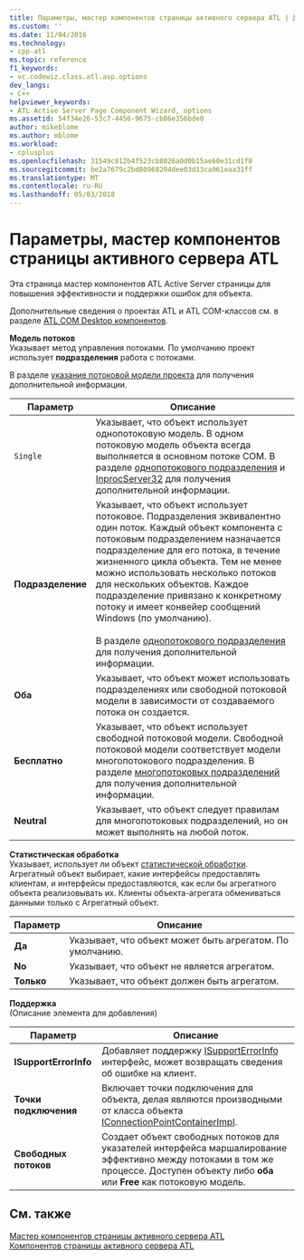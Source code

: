 ```yaml
---
title: Параметры, мастер компонентов страницы активного сервера ATL | Документы Microsoft
ms.custom: ''
ms.date: 11/04/2016
ms.technology:
- cpp-atl
ms.topic: reference
f1_keywords:
- vc.codewiz.class.atl.asp.options
dev_langs:
- C++
helpviewer_keywords:
- ATL Active Server Page Component Wizard, options
ms.assetid: 54f34e26-53c7-4456-9675-cb86e356bde0
author: mikeblome
ms.author: mblome
ms.workload:
- cplusplus
ms.openlocfilehash: 31549c812b4f523cb8026a0d0b15ae60e31cd1f8
ms.sourcegitcommit: be2a7679c2bd80968204dee03d13ca961eaa31ff
ms.translationtype: MT
ms.contentlocale: ru-RU
ms.lasthandoff: 05/03/2018
---
```

# <a name="options-atl-active-server-page-component-wizard"></a>Параметры, мастер компонентов страницы активного сервера ATL
Эта страница мастер компонентов ATL Active Server страницы для повышения эффективности и поддержки ошибок для объекта.  
  
 Дополнительные сведения о проектах ATL и ATL COM-классов см. в разделе [ATL COM Desktop компонентов](../../atl/atl-com-desktop-components.md).  
  
 **Модель потоков**  
 Указывает метод управления потоками. По умолчанию проект использует **подразделения** работа с потоками.  
  
 В разделе [указание потоковой модели проекта](../../atl/specifying-the-threading-model-for-a-project-atl.md) для получения дополнительной информации.  
  
|Параметр|Описание|  
|------------|-----------------|  
|`Single`|Указывает, что объект использует однопотоковую модель. В одном потоковую модель объекта всегда выполняется в основном потоке COM. В разделе [однопотокового подразделения](http://msdn.microsoft.com/library/windows/desktop/ms680112) и [InprocServer32](http://msdn.microsoft.com/library/windows/desktop/ms682390) для получения дополнительной информации.|  
|**Подразделение**|Указывает, что объект использует потоковое. Подразделения эквивалентно один поток. Каждый объект компонента с потоковым подразделением назначается подразделение для его потока, в течение жизненного цикла объекта. Тем не менее можно использовать несколько потоков для нескольких объектов. Каждое подразделение привязано к конкретному потоку и имеет конвейер сообщений Windows (по умолчанию).<br /><br /> В разделе [однопотокового подразделения](http://msdn.microsoft.com/library/windows/desktop/ms680112) для получения дополнительной информации.|  
|**Оба**|Указывает, что объект может использовать подразделениях или свободной потоковой модели в зависимости от создаваемого потока он создается.|  
|**Бесплатно**|Указывает, что объект использует свободной потоковой модели. Свободной потоковой модели соответствует модели многопотокового подразделения. В разделе [многопотоковых подразделений](http://msdn.microsoft.com/library/windows/desktop/ms693421) для получения дополнительной информации.|  
|**Neutral**|Указывает, что объект следует правилам для многопотоковых подразделений, но он может выполнять на любой поток.|  
  
 **Статистическая обработка**  
 Указывает, использует ли объект [статистической обработки](http://msdn.microsoft.com/library/windows/desktop/ms686558). Агрегатный объект выбирает, какие интерфейсы предоставлять клиентам, и интерфейсы предоставляются, как если бы агрегатного объекта реализовывать их. Клиенты объекта-агрегата обмениваться данными только с Агрегатный объект.  
  
|Параметр|Описание|  
|------------|-----------------|  
|**Да**|Указывает, что объект может быть агрегатом. По умолчанию.|  
|**No**|Указывает, что объект не является агрегатом.|  
|**Только**|Указывает, что объект должен быть агрегатом.|  
  
 **Поддержка**  
 (Описание элемента для добавления)  
  
|Параметр|Описание|  
|------------|-----------------|  
|**ISupportErrorInfo**|Добавляет поддержку [ISupportErrorInfo](../../atl/reference/isupporterrorinfoimpl-class.md) интерфейс, может возвращать сведения об ошибке на клиент.|  
|**Точки подключения**|Включает точки подключения для объекта, делая являются производными от класса объекта [IConnectionPointContainerImpl](../../atl/reference/iconnectionpointcontainerimpl-class.md).|  
|**Свободных потоков**|Создает объект свободных потоков для указателей интерфейса маршалирование эффективно между потоками в том же процессе. Доступен объекту либо **оба** или **Free** как потоковую модель.|  
  
## <a name="see-also"></a>См. также  
 [Мастер компонентов страницы активного сервера ATL](../../atl/reference/atl-active-server-page-component-wizard.md)   
 [Компонентов страницы активного сервера ATL](../../atl/reference/adding-an-atl-active-server-page-component.md)

